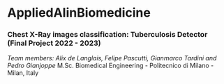 # AppliedAIinBiomedicine
### Chest X-Ray images classification: Tuberculosis Detector (Final Project 2022 - 2023)
_Team members: Alix de Langlais, Felipe Pascutti, Gianmarco Tardini and Pedro Gianjoppe_
M.Sc. Biomedical Engineering - Politecnico di Milano - Milan, Italy
